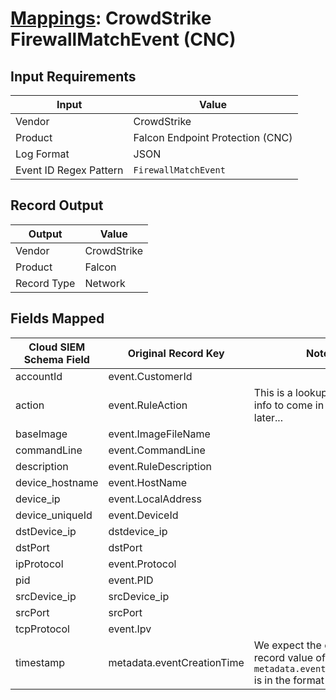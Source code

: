 # [Mappings](README.md): CrowdStrike FirewallMatchEvent (CNC)

## Input Requirements

|Input|Value|
|-----|-----|
|Vendor|CrowdStrike|
|Product|Falcon Endpoint Protection (CNC)|
|Log Format|JSON|
|Event ID Regex Pattern|`FirewallMatchEvent`|

## Record Output

|Output|Value|
|------|-----|
|Vendor|CrowdStrike|
|Product|Falcon|
|Record Type|Network|

## Fields Mapped

|Cloud SIEM Schema Field|Original Record Key|Notes|
|-----------------------|-------------------|-----|
|accountId|event.CustomerId||
|action|event.RuleAction|This is a lookup field. More info to come in the catalog later...|
|baseImage|event.ImageFileName||
|commandLine|event.CommandLine||
|description|event.RuleDescription||
|device_hostname|event.HostName||
|device_ip|event.LocalAddress||
|device_uniqueId|event.DeviceId||
|dstDevice_ip|dstdevice_ip||
|dstPort|dstPort||
|ipProtocol|event.Protocol||
|pid|event.PID||
|srcDevice_ip|srcDevice_ip||
|srcPort|srcPort||
|tcpProtocol|event.Ipv||
|timestamp|metadata.eventCreationTime|We expect the orginal record value of `metadata.eventCreationTime` is in the format `epoch_ms`|

